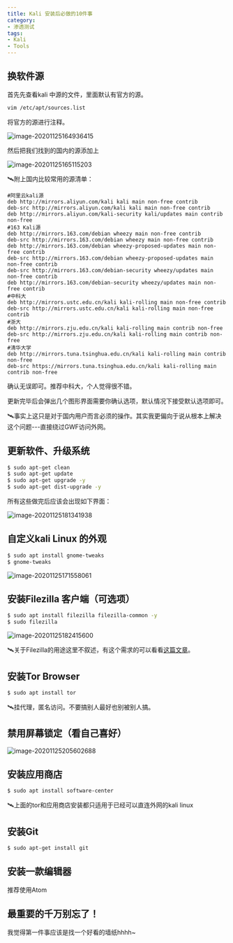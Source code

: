 ```yaml
---
title: Kali 安装后必做的10件事
category: 
- 渗透测试
tags: 
- Kali
- Tools
---
```


## 换软件源

首先先查看kali 中源的文件，里面默认有官方的源。

```bash
vim /etc/apt/sources.list
```

将官方的源进行注释。

![image-20201125164936415](https://cdn.jsdelivr.net/gh/John-tlh/blog/images/2020image-20201125164936415.png)

然后把我们找到的国内的源添加上

![image-20201125165115203](https://cdn.jsdelivr.net/gh/John-tlh/blog/images/2020image-20201125165115203.png)

:artificial_satellite:附上国内比较常用的源清单：

<!-- more -->

```
#阿里云kali源 
deb http://mirrors.aliyun.com/kali kali main non-free contrib 
deb-src http://mirrors.aliyun.com/kali kali main non-free contrib 
deb http://mirrors.aliyun.com/kali-security kali/updates main contrib non-free
#163 Kali源 
deb http://mirrors.163.com/debian wheezy main non-free contrib 
deb-src http://mirrors.163.com/debian wheezy main non-free contrib 
deb http://mirrors.163.com/debian wheezy-proposed-updates main non-free contrib 
deb-src http://mirrors.163.com/debian wheezy-proposed-updates main non-free contrib 
deb-src http://mirrors.163.com/debian-security wheezy/updates main non-free contrib 
deb http://mirrors.163.com/debian-security wheezy/updates main non-free contrib 
#中科大 
deb http://mirrors.ustc.edu.cn/kali kali-rolling main non-free contrib 
deb-src http://mirrors.ustc.edu.cn/kali kali-rolling main non-free contrib
#浙大 
deb http://mirrors.zju.edu.cn/kali kali-rolling main contrib non-free 
deb-src http://mirrors.zju.edu.cn/kali kali-rolling main contrib non-free
#清华大学 
deb http://mirrors.tuna.tsinghua.edu.cn/kali kali-rolling main contrib non-free 
deb-src https://mirrors.tuna.tsinghua.edu.cn/kali kali-rolling main contrib non-free 
```

确认无误即可。推荐中科大，个人觉得很不错。

更新完毕后会弹出几个图形界面需要你确认选项，默认情况下接受默认选项即可。

:artificial_satellite:事实上这只是对于国内用户而言必须的操作。其实我更偏向于说从根本上解决这个问题---直接绕过GWF访问外网。

## 更新软件、升级系统

```bash
$ sudo apt-get clean 
$ sudo apt-get update 
$ sudo apt-get upgrade -y 
$ sudo apt-get dist-upgrade -y
```

所有这些做完后应该会出现如下界面：

![image-20201125181341938](https://cdn.jsdelivr.net/gh/John-tlh/blog/images/2020image-20201125181341938.png)

## 自定义kali Linux 的外观

```bash
$ sudo apt install gnome-tweaks
$ gnome-tweaks
```

![image-20201125171558061](https://cdn.jsdelivr.net/gh/John-tlh/blog/images/2020image-20201125171558061.png)

## 安装Filezilla 客户端（可选项）

```bash
$ sudo apt install filezilla filezilla-common -y
$ sudo filezilla
```

![image-20201125182415600](https://cdn.jsdelivr.net/gh/John-tlh/blog/images/2020image-20201125182415600.png)

:artificial_satellite:关于Filezilla的用途这里不叙述，有这个需求的可以看看[这篇文章]()。

## 安装Tor Browser

```bash
$ sudo apt install tor
```

:artificial_satellite:挂代理，匿名访问。不要搞别人最好也别被别人搞。

## 禁用屏幕锁定（看自己喜好）

![image-20201125205602688](https://cdn.jsdelivr.net/gh/John-tlh/blog/images/2020image-20201125205602688.png)

## 安装应用商店

```bash
$ sudo apt install software-center
```

:artificial_satellite:上面的tor和应用商店安装都只适用于已经可以直连外网的kali linux

## 安装Git

```bash
$ sudo apt-get install git
```

## 安装一款编辑器

推荐使用Atom

## 最重要的千万别忘了！

我觉得第一件事应该是找一个好看的墙纸hhhh~
